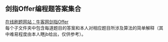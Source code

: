 ## 剑指Offer编程题答案集合
[在线刷题网站：牛客网剑指Offer](https://www.nowcoder.com/ta/coding-interviews?page=1)  
每个子文件夹中包含每道题目的答案和本人对相应题目所涉及算法的简单解释（其中难易程度由本人瞎jb给出，仅供参考）。 
